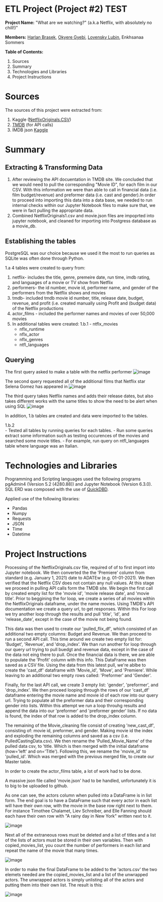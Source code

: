 # **ETL Project (Project #2)** TEST

**Project Name:** "What are we watching?" (a.k.a Netflix, with absolutely no chill!)"
 
**Members:** [Harlan Brasek](https://github.com/habrasek), [Okyere Gyebi](https://github.com/Gyebi82), [Lovensky Lubin](https://github.com/Lubinl), Enkhsanaa Sommers

**Table of Contents:**

1. Sources
2. Summary
3. Technologies and Libraries
4. Project Instructions
#
# Sources
The sources of this project were extracted from:
1.  Kaggle ([NetflixOriginals.CSV](https://www.kaggle.com/luiscorter/netflix-original-films-imdb-scores))
2. [TMDB](https://www.themoviedb.org/) (for API calls)
3. IMDB json [Kaggle](https://www.kaggle.com/gorochu/complete-imdb-movies-dataset)
#
# Summary

## Extracting & Transforming Data
1. After reviewing the API docuentation in TMDB site. We concluded that we would need to pull the corresponding     "Movie ID", for each film  in our CSV. With this information   we were than able to call in financial data (i.e.     film budget/revenue) and preformer data (i.e. cast and gender).In order to proceed into importing this data into a data base, we needed to run internal checks within our Jupyter Notebook files to make sure that, we were in fact pulling the appropriate data.
3. Combined NetflixOriginals1.csv and movie.json files are impoprted into jupyter notebook, and cleaned for importing into Postgress database as a movie_db. 

## Establishing the tables

PostgreSQL was our choice because we used it the most to run queries as SQLite was often done through Python.

1.a 4 tables were created to query from:
  1. netflix- includes the title, genre, premeire date, run time, imdb rating, and languages of a movie or TV show from Netflix
  2. performers- the id number, movie id, performer name, and gender of the performers from the Netflix shows and movies
  3. tmdb- included tmdb movie id number, title, release date, budget, revenue, and profit (i.e. created manually using Profit 
     and (budget data) of the Netflix productions
  4. actor_films - included the performer names and movies of over 50,000 movies
  5. In additional tables were created:
1.b.1  - ntflx_movies
       - nflx_runtime
       - nflx_actor
       - nflx_genres
       - ntfl_languages
   
## Querying

The first query asked to make a table with the netflix performer
![image](https://github.com/Lubinl/Rutgers_DS_Project_2/blob/d82f3b625ae60c30978b2d593024f535826ca2a9/images/netflix_perfs.png)

The second query requested all of the additional films that Netflix star Selena Gomez has appeared in
![image](https://github.com/Lubinl/Rutgers_DS_Project_2/blob/d82f3b625ae60c30978b2d593024f535826ca2a9/images/selena.png)

The third query takes Netflix names and adds their release dates, but also takes different works with the same titles to show the need to be alert when using SQL
![image](https://github.com/Lubinl/Rutgers_DS_Project_2/blob/d82f3b625ae60c30978b2d593024f535826ca2a9/images/release.png)

In addition, 1.b tables are created and data were imported to the tables.

1.b.2  
     - Tested all tables by running queries for each tables.
     - Run some queries extract some information such as testing occurences of the movies and searched some movie titles.
     - For example, run query on ntfl_languages table where language was an Italian.
     
     
# 

# Technologies and Libraries
Programming and Scripting languages used the following programs pgAdmin4 (Version 5.2 (4280.88)) and Jupyter Notebook (Version 6.3.0). SQL ERD was composed with the use of [QuickDBD](https://www.quickdatabasediagrams.com/).

Applied use of the following libraries: 
- Pandas
- Numpy
- Requests
- JSON
- Time
- Datetime

# Project Instructions
Processing of the NetflixOriginals.csv file, required of of to first import into Jupyter notebook. We then converted the the 'Premiere' column from standard (e.g. January 1, 2021) date to ADATEw (e.g. 01-01-2021). We then verified that the Netflix CSV does not contain any null values. At this stage we proceed in pulling API calls form the TMDB site. We begin the first call by created empty list for the 'movie id', 'movie release date', and 'movie title'. Prior to beggining the for loop, we create a series of all movies within the NetflixOriginals dataframe, under the name movies. Using TMDB's API documentation we create a query url, to get responses. Within this For loop we try another loop through the results and pull 'title', 'id', and 'release_date', except in the case of the movie not being found.

This data was then used to create our 'pulled_flix_df', which consisted of an additional two empty columns: Budget and Revenue. We than proceed to run a second API call. This time around we create two empty list for: 'Budget', 'Revenue', and 'drop_index'. We than run another for loop through our query url trying to pull buedgt and revenue data, except in the case of the data not eing there to pull. Once the financial data is there, we are able to populate the 'Profit' column with this info. This DataFrame was then saved as a CSV file. Using the data from this latest pull, we're ablbe to create the 'cast_df' dataframe with 'Movie_id', 'Move', and 'Premiere'. While leaving to an additional two empty rows called: 'Preformer' and 'Gender'.

Finally, for the last API call, we create 3 empty list: 'gender', 'preformer', and 'drop_index'. We then proceed  looping through the rows of our 'cast_df' dataframe entering the movie name and movie id of each row into our query url. Trying to populate all the preformer data and their corresponding gender into lists. Within this attempt we run a loop throuhg results and append the data into our 'preformer' and 'preformer gender' lists. If no data is found, the index of that row is added to the drop_index column. 

The remaining of the Movie_cleaning file consist of creating 'new_cast_df', consisting of: movie id, preformer, and gender. Making movie id the index and exploding the remaining columns and saved as a csv (i.e. PulledCastingData.csv). We then rename the 'Pulled_Movie_Name' of the pulled data csv, to 'title. Which is then merged with the initial dataframe (how='left' and on='Title'). Following this, we rename the 'movie_id' to 'pulled_id'. Which was merged with the previous merged file, to create our Master table.

In order to create the actor_films table, a lot of work had to be done. 

 A massive json file called 'movie.json' had to be handled, unfortunately it is to big to be uploaded to github.

As one can see, the actors column when pulled into a DataFrame is in list form.  The end goal is to have a DataFrame such that every actor in each list will have their own row, with the movie in the base row right next to them.  For instance Timothee Chalamet, Liev Schreiber, and Elle Fanning should each have their own row with "A rainy day in New York" written next to it.

![image](https://github.com/Lubinl/Rutgers_DS_Project_2/blob/119336cb963e0862cafef1e3e5513c639f7ba217/screenshots/step1.png)

Next all of the extraneous rows must be deleted and a list of titles and a list of the lists of actors must be stored in their own variables.  Then with copied_movies_list, you count the number of performers in each list and repeat the name of the movie that many times.  

![image](https://github.com/Lubinl/Rutgers_DS_Project_2/blob/119336cb963e0862cafef1e3e5513c639f7ba217/screenshots/step2.png)

In order to make the final DataFrame to be added to the 'actors.csv' the two elemets needed are the copied_movies_list and a list of the unwrapped actors.  The unwrapped actors is simply unlisting all of the actors and putting them into their own list.  The result is this:

![image](https://github.com/Lubinl/Rutgers_DS_Project_2/blob/119336cb963e0862cafef1e3e5513c639f7ba217/screenshots/step3.png)
